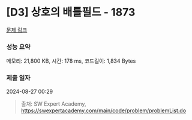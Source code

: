 # [D3] 상호의 배틀필드 - 1873 

[문제 링크](https://swexpertacademy.com/main/code/problem/problemDetail.do?contestProbId=AV5LyE7KD2ADFAXc) 

### 성능 요약

메모리: 21,800 KB, 시간: 178 ms, 코드길이: 1,834 Bytes

### 제출 일자

2024-08-27 00:29



> 출처: SW Expert Academy, https://swexpertacademy.com/main/code/problem/problemList.do